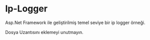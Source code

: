 # Ip-Logger
Asp.Net Framework ile geliştirilmiş temel seviye bir ip logger örneği.

Dosya Uzantısını eklemeyi unutmayın.
